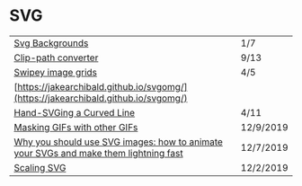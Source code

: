# SVG

|                                                                                                                                                                               |           |
| ----------------------------------------------------------------------------------------------------------------------------------------------------------------------------- | --------- |
| [Svg Backgrounds](https://www.svgbackgrounds.com)                                                                                                                             | 1/7       |
| [Clip-path converter](https://yoksel.github.io/relative-clip-path/)                                                                                                           | 9/13      |
| [Swipey image grids](https://www.cassie.codes/posts/swipey-image-grids/)                                                                                                      | 4/5       |
| [https://jakearchibald.github.io/svgomg/](https://jakearchibald.github.io/svgomg/)                                                                                            |           |
| [Hand-SVGing a Curved Line](https://www.youtube.com/watch?v=pKMLPHfLN7k)                                                                                                      | 4/11      |
| [Masking GIFs with other GIFs](https://css-tricks.com/masking-gifs-with-other-gifs/)                                                                                          | 12/9/2019 |
| [Why you should use SVG images: how to animate your SVGs and make them lightning fast](https://www.freecodecamp.org/news/a-fresh-perspective-at-why-when-and-how-to-use-svg/) | 12/7/2019 |
| [Scaling SVG](https://wattenberger.com/guide/scaling-svg)                                                                                                                     | 12/2/2019 |
